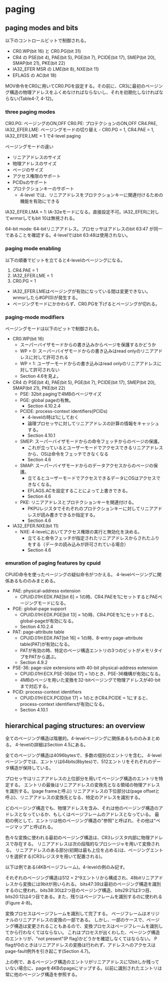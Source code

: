 # paging

## paging modes and bits

以下のコントロールビットで制御される。

- CR0.WP(bit 16) と CR0.PG(bit 31)
- CR4 の PSE(bit 4), PAE(bit 5), PGE(bit 7), PCIDE(bit 17), SMEP(bit 20), SMAP(bit 21), PKE(bit 22)
- IA32_EFER MSR の LME(bit 8), NXE(bit 11)
- EFLAGS の AC(bit 18)

MOV命令をCR0に用いてCR0.PGを設定する。その前に、CR3に最初のページング構造の物理アドレスをふくめなければならないし、それを初期化しなければならない(Table4-7, 4-12)。

### three paging modes

CR0.PG: ページングのON,OFF
CR0.PE: プロテクションのON,OFF
CR4.PAE, IA32_EFER.LME: ページングモードの切り替え
    - CR0.PG = 1, CR4.PAE = 1, IA32_EFER.LME = 1 で4-level paging

ページングモードの違い
- リニアアドレスのサイズ
- 物理アドレスのサイズ
- ページのサイズ
- アクセス権限のサポート
- PCIDsのサポート
- プロテクションキーのサポート
    - 4-level では、リニアアドレスをプロテクションキーに関連付けるための機能を有効にできる

IA32_EFER.LMA = 1: IA-32eモードになる。直接設定不可。IA32_EFERに対してwrmsrしてもbit 10は無視される。

64-bit mode: 64-bitリニアアドレス。プロセッサはアドレスのbit 63:47 が同一であることを確認する。4-levelではbit 63:48は使用されない。

### paging mode enabling

以下の順番でビットを立てると4-levelのページングになる。

1. CR4.PAE = 1
2. IA32_EFER.LME = 1
3. CR0.PG = 1

- IA32_EFER.LMEはページングが有効になっている間は変更できない。wrmsrしたら#GP(0)が発生する。
- ページングモードにかかわらず、CR0.PGを下げるとページングが切れる。

### paging-mode modifiers

ページングモードは以下のビットで制御される。

- CR0.WP(bit 16)
    - スーパーバイザモードからの書き込みからページを保護するかどうか
    - WP = 0: スーパーバイザモードからの書き込みはread onlyのリニアアドレスに対して許可される
    - WP = 1: ユーザーモードからの書き込みはread onlyのリニアアドレスに対して許可されない
    - Section 4.6を見よ。
- CR4 の PSE(bit 4), PAE(bit 5), PGE(bit 7), PCIDE(bit 17), SMEP(bit 20), SMAP(bit 21), PKE(bit 22)
    - PSE: 32bit pagingで4MBのページサイズ
    - PGE: global pageの有無。
        - Section 4.10.2.4
    - PCIDE: process-context identifiers(PCIDs)
        - 4-levelの時は1にしておく
        - 論理プロセッサに対してリニアアドレスの計算の情報をキャッシュする。
        - Section 4.10.1
    - SMEP: スーパーバイザモードからの命令フェッチからのページの保護。
        - これが立っているとユーザーモードでアクセスできるリニアアドレスから、OSは命令をフェッチできなくなる
        - Section 4.6
    - SMAP: スーパーバイザモードからのデータアクセスからのページの保護。
        - 立てるとユーザーモードでアクセスできるデータにOSはアクセスできなくなる。
        - EFLAGS.ACを設定することによって上書きできる。
        - Section 4.6
    - PKE: リニアアドレスとプロテクションキーを関連付ける。
        - PKPUレジスタでそれぞれのプロテクションキーに対してリニアアドレスが読み書きできるか指定する。
        - Section 4.6
- IA32_EFER.NXE(bit 11)
    - NXE: 4-levelにおいてアクセス権限の実行と無効化を決める。
        - 立てると命令フェッチが指定されたリニアアドレスからされたふりをする（データの読み込みが許可されている場合）
        - Section 4.6

### emuration of paging features by cpuid

CPUID命令を使ったページングの疑似命令がつかえる。
4-levelページングに関係あるもののみまとめる。

- PAE: physical-address extension
    - CPUID.01H:EDX.PAE[bit 6] = 1の時、CR4.PAEを1にセットするとPAEページングモードになる。
- PGE: global-page support
    - CPUID.01H:EDX.PGE[bit 13] = 1の時、CR4.PGEを1にセットすると、global-pageが有効になる。
    - Section 4.10.2.4
- PAT: page-attribute table
    - CPUID.01H:EDX.PAT[bit 16] = 1の時、8-entry page-attribute table(PAT)が有効になる。
    - PATが有効の時、特定のページ構造エントリの3つのビットがメモリタイプをPATから選ぶ。
    - Section 4.9.2
- PSE-36: page-size extensions with 40-bit physical-address extension
    - CPUID.01H:ECX.PSE-36[bit 17] = 1のとき、PSE-36機構が有効になる。
    - 4MBのページを用いた変換を32-bitページングで物理アドレスが40-bitまで対応する。
- PCID: process-context identifiers
    - CPUID.01H:ECX.PCID[bit 17] = 1のときCR4.PCIDE = 1にすると、process-context identifiersが有効になる。
    - Section 4.10.1

## hierarchical paging structures: an overview

全てのページング構造は階層的。4-levelページングに関係あるもののみまとめる。
4-levelの詳細はSection 4.5にある。

全てのページング構造は4096bytesで、多数の個別のエントリを含む。
4-levelページングでは、エントリは64bits(8bytes)で、512エントリをそれぞれのデータ構造が保持している。

プロセッサはリニアアドレスの上位部分を用いてページング構造のエントリを特定する。
エントリの最後はリニアアドレスの変換先となる領域の物理アドレスを識別する。(page frameと呼ぶ)
リニアアドレスの下位部分は(page offsetと呼ぶ)、リニアアドレスの変換先となる、特定のアドレスを識別する。

どのページング構造でも、物理アドレスを含み、それは他のページング構造のアドレスとなっているか、もしくはページフレームのアドレスとなっている。
最初の例として、エントリは他のページング構造の"参照"と呼ばれ、その他は"ページマップ"と呼ばれる。

色々な変換に使われる最初のページング構造は、CR3レジスタ内部に物理アドレスで存在する。
リニアアドレスは次の段階的なプロシージャを用いて変換される。
リニアアドレスのある部分(初期は最も上位を占める)は、ページングエントリを選択する(CR3レジスタを用いて配置される)。

以下は例である(4KBページフレーム)。4-levelの例のみ記す。

それぞれのページング構造は512 = 2^9エントリから構成され、48bitリニアアドレスから変換には9bitが用いられる。
bits47:39は最初のページング構造を識別するのに使われ、bits38:30は2つ目のページング構造、bits29:21は3つ目、bits20:12は4つ目である。また、残りはページフレームを識別するのに使われる(Figure 4-8)。

変換プロセスはページフレームを識別して完了する。
ページフレームはオリジナルのリニアアドレスの変換の一部である。
しかし、一部のケースで、ページング構造は変更されることもあるので、変換プロセスはページフレームを識別してから行わなくてはならない。
これはプロセスが出くわした、ページング構造のエントリが、"not present"(P flag)かどうかを確認しなくてはならない。
P flagが0のときはリニアアドレスの変換は行われず、アドレスへのアクセスはpage-fault例外を引き起こす(Section 4.7)。

上の例で、あるページング構造のエントリがリニアアドレスに12bitしか残っていない場合に、pageを4KBのpageにマップする。以前に識別されたエントリは常に他のページング構造を参照する。


